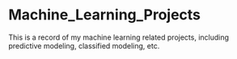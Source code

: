 # Machine_Learning_Projects
This is a record of my machine learning related projects, including predictive modeling, classified modeling, etc.
